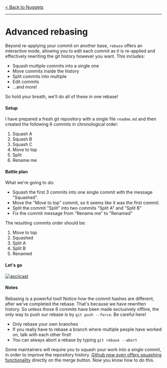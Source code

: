 [< Back to Nuggets](readme.md)

---

# Advanced rebasing

Beyond re-applying your commit on another base, `rebase` offers an interactive mode, allowing you to edit each commit as it is re-applied and effectively rewriting the git history however you want. This includes:

* Squash multiple commits into a single one
* Move commits inside the history
* Split commits into multiple
* Edit commits
* ...and more!

So hold your breath, we'll do all of these in one rebase!


#### Setup

I have prepared a fresh git repository with a single file `readme.md` and then created the following 6 commits in chronological order:

1. Squash A
2. Squash B
3. Squash C
4. Move to top
5. Split
6. Rename me


#### Battle plan

What we're going to do:

* Squash the first 3 commits into one single commit with the message "Squashed".
* Move the "Move to top" commit, so it seems like it was the first commit.
* Split the commit "Split" into two commits "Split A" and "Split B"
* Fix the commit message from "Rename me" to "Renamed"


The resulting commits order should be:


1. Move to top
2. Squashed
3. Split A
4. Split B
5. Renamed


#### Let's go

[![asciicast](https://asciinema.org/a/e0frfdhgq25s3joztmk6pzmix.png)](https://asciinema.org/a/e0frfdhgq25s3joztmk6pzmix)

#### Notes

Rebasing is a powerful tool! Notice how the commit hashes are different, after we've completed the rebase. That's because we have rewritten history. So unless those 6 commits have been made exclusively offline, the only way to push our rebase is by `git push --force`. Be careful here!

* Only rebase your own branches
* If you really have to rebase a branch where multiple people have worked on, talk with each other first!
* You can always abort a rebase by typing `git rebase --abort`

Some maintainers will require you to squash your work into a single commit, in order to improve the repository history. [Github now even offers squashing functionality](https://github.com/blog/2141-squash-your-commits) directly on the merge button. Now you know how to do this.
